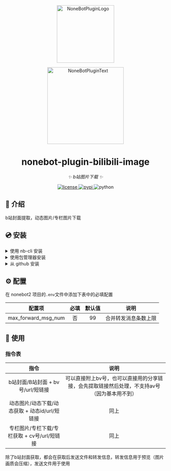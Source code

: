 <div align="center">
  <a href="https://v2.nonebot.dev/store"><img src="https://github.com/A-kirami/nonebot-plugin-template/blob/resources/nbp_logo.png" width="180" height="180" alt="NoneBotPluginLogo"></a>
  <br>
  <p><img src="https://github.com/A-kirami/nonebot-plugin-template/blob/resources/NoneBotPlugin.svg" width="240" alt="NoneBotPluginText"></p>
</div>

<div align="center">

# nonebot-plugin-bilibili-image

_✨ b站图片下载 ✨_


<a href="./LICENSE">
    <img src="https://img.shields.io/github/license/jcjrobert/nonebot-plugin-bilibili-image.svg" alt="license">
</a>
<a href="https://pypi.python.org/pypi/nonebot-plugin-bilibili-image">
    <img src="https://img.shields.io/pypi/v/nonebot-plugin-bilibili-image.svg" alt="pypi">
</a>
<img src="https://img.shields.io/badge/python-3.8+-blue.svg" alt="python">

</div>

## 📖 介绍

b站封面提取，动态图片/专栏图片下载

## 💿 安装

<details>
<summary>使用 nb-cli 安装</summary>
在 nonebot2 项目的根目录下打开命令行, 输入以下指令即可安装

    nb plugin install nonebot-plugin-bilibili-image

</details>

<details>
<summary>使用包管理器安装</summary>
在 nonebot2 项目的插件目录下, 打开命令行, 根据你使用的包管理器, 输入相应的安装命令

<details>
<summary>pip</summary>

    pip install nonebot-plugin-bilibili-image
</details>
<details>
<summary>pdm</summary>

    pdm add nonebot-plugin-bilibili-image
</details>
<details>
<summary>poetry</summary>

    poetry add nonebot-plugin-bilibili-image
</details>
<details>
<summary>conda</summary>

    conda install nonebot-plugin-bilibili-image
</details>

打开 nonebot2 项目的 `bot.py` 文件, 在其中写入

    nonebot.load_plugin('nonebot_plugin_bilibili_image')

</details>

<details>
<summary>从 github 安装</summary>
在 nonebot2 项目的插件目录下, 打开命令行, 输入以下命令克隆此储存库

    git clone https://github.com/jcjrobert/nonebot-plugin-bilibili-image.git

打开 nonebot2 项目的 `bot.py` 文件, 在其中写入

    nonebot.load_plugin('src.plugins.nonebot_plugin_bilibili_image')

</details>

## ⚙️ 配置

在 nonebot2 项目的`.env`文件中添加下表中的必填配置

| 配置项 | 必填 | 默认值 | 说明 |
|:-----:|:----:|:----:|:----:|
| max_forward_msg_num | 否 | 99 | 合并转发消息条数上限 |

## 🎉 使用

### 指令表

| 指令 | 说明 |
|:-----:|:----:|
| b站封面/B站封面 + bv号/url/短链接 | 可以直接附上bv号，也可以直接用的分享链接，会先提取链接然后处理，不支持av号（因为基本用不到） |
| 动态图片/动态下载/动态获取 + 动态id/url/短链接 | 同上 |
| 专栏图片/专栏下载/专栏获取 + cv号/url/短链接 | 同上 |

除了b站封面获取，都会在获取后发送文件和转发信息，转发信息用于预览（图片画质会压缩），发送文件用于使用
